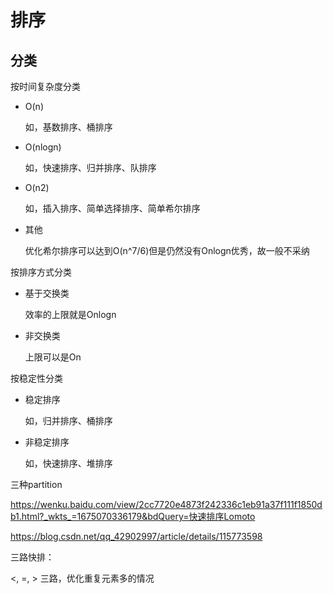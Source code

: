 # 排序



## 分类

按时间复杂度分类

- O(n)

  如，基数排序、桶排序

- O(nlogn)

  如，快速排序、归并排序、队排序

- O(n2)

  如，插入排序、简单选择排序、简单希尔排序

- 其他

  优化希尔排序可以达到O(n^7/6)但是仍然没有Onlogn优秀，故一般不采纳

按排序方式分类

- 基于交换类

  效率的上限就是Onlogn

- 非交换类

  上限可以是On

按稳定性分类

- 稳定排序

  如，归并排序、桶排序

- 非稳定排序

  如，快速排序、堆排序






三种partition

https://wenku.baidu.com/view/2cc7720e4873f242336c1eb91a37f111f1850db1.html?_wkts_=1675070336179&bdQuery=快速排序Lomoto



https://blog.csdn.net/qq_42902997/article/details/115773598

三路快排：

<, =, > 三路，优化重复元素多的情况


